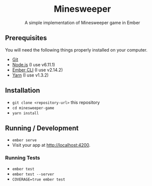 <h1 align="center">Minesweeper</h1>
<p align="center">A simple implementation of Minesweeper game in Ember</p>

## Prerequisites

You will need the following things properly installed on your computer.

* [Git](https://git-scm.com/)
* [Node.js](https://nodejs.org/) (I use v6.11.1)
* [Ember CLI](https://ember-cli.com/) (I use v2.14.2)
* [Yarn](https://yarnpkg.com) (I use v1.3.2)

## Installation
* `git clone <repository-url>` this repository
* `cd minesweeper-game`
* `yarn install`

## Running / Development

* `ember serve`
* Visit your app at [http://localhost:4200](http://localhost:4200).

### Running Tests

* `ember test`
* `ember test --server`
* `COVERAGE=true ember test`
